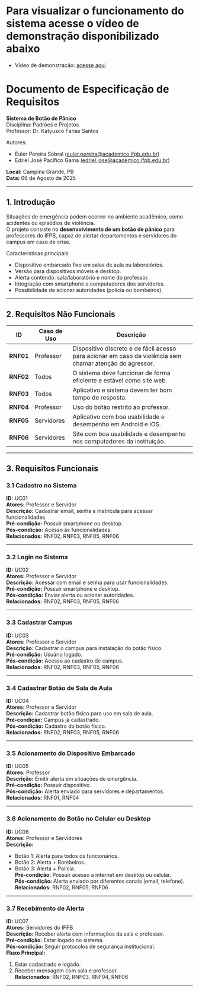 # Para visualizar o funcionamento do sistema acesse o vídeo de demonstração disponibilizado abaixo  

- Vídeo de demonstração: [acesse aqui](https://youtu.be/QuOj2FnS7Ak?si=aR97ccJHYgDMfh6s)

# Documento de Especificação de Requisitos  
**Sistema de Botão de Pânico**  
Disciplina: Padrões e Projetos  
Professor: Dr. Katyusco Farias Santos  

Autores:  
- Euler Pereira Sobral ([euler.pereira@academico.ifpb.edu.br](mailto:eulersobral80@gmail.com))  
- Edriel José Pacífico Gama ([edriel.jose@academico.ifpb.edu.br](mailto:edriel.jose@academico.ifpb.edu.br))  

**Local:** Campina Grande, PB  
**Data:** 06 de Agosto de 2025  

---

## 1. Introdução

Situações de emergência podem ocorrer no ambiente acadêmico, como acidentes ou episódios de violência.  
O projeto consiste no **desenvolvimento de um botão de pânico** para professores do IFPB, capaz de alertar departamentos e servidores do campus em caso de crise.

Características principais:
- Dispositivo embarcado fixo em salas de aula ou laboratórios.
- Versão para dispositivos móveis e desktop.
- Alerta contendo: sala/laboratório e nome do professor.
- Integração com smartphone e computadores dos servidores.
- Possibilidade de acionar autoridades (polícia ou bombeiros).

---

## 2. Requisitos Não Funcionais

| ID       | Caso de Uso | Descrição |
|----------|-------------|-----------|
| **RNF01** | Professor   | Dispositivo discreto e de fácil acesso para acionar em caso de violência sem chamar atenção do agressor. |
| **RNF02** | Todos       | O sistema deve funcionar de forma eficiente e estável como site web. |
| **RNF03** | Todos       | Aplicativo e sistema devem ter bom tempo de resposta. |
| **RNF04** | Professor   | Uso do botão restrito ao professor. |
| **RNF05** | Servidores  | Aplicativo com boa usabilidade e desempenho em Android e iOS. |
| **RNF06** | Servidores  | Site com boa usabilidade e desempenho nos computadores da instituição. |

---

## 3. Requisitos Funcionais

### 3.1 Cadastro no Sistema  
**ID:** UC01  
**Atores:** Professor e Servidor  
**Descrição:** Cadastrar email, senha e matrícula para acessar funcionalidades.  
**Pré-condição:** Possuir smartphone ou desktop.  
**Pós-condição:** Acesso às funcionalidades.  
**Relacionados:** RNF02, RNF03, RNF05, RNF06  

---

### 3.2 Login no Sistema  
**ID:** UC02  
**Atores:** Professor e Servidor  
**Descrição:** Acessar com email e senha para usar funcionalidades.  
**Pré-condição:** Possuir smartphone e desktop.  
**Pós-condição:** Enviar alerta ou acionar autoridades.  
**Relacionados:** RNF02, RNF03, RNF05, RNF06  

---

### 3.3 Cadastrar Campus  
**ID:** UC03  
**Atores:** Professor e Servidor  
**Descrição:** Cadastrar o campus para instalação do botão físico.  
**Pré-condição:** Usuário logado.  
**Pós-condição:** Acesso ao cadastro de campus.  
**Relacionados:** RNF02, RNF03, RNF05, RNF06  

---

### 3.4 Cadastrar Botão de Sala de Aula  
**ID:** UC04  
**Atores:** Professor e Servidor  
**Descrição:** Cadastrar botão físico para uso em sala de aula.  
**Pré-condição:** Campus já cadastrado.  
**Pós-condição:** Cadastro do botão físico.  
**Relacionados:** RNF02, RNF03, RNF05, RNF06  

---

### 3.5 Acionamento do Dispositivo Embarcado  
**ID:** UC05  
**Atores:** Professor  
**Descrição:** Emitir alerta em situações de emergência.  
**Pré-condição:** Possuir dispositivo.  
**Pós-condição:** Alerta enviado para servidores e departamentos.  
**Relacionados:** RNF01, RNF04  

---

### 3.6 Acionamento do Botão no Celular ou Desktop  
**ID:** UC06  
**Atores:** Professor e Servidores  
**Descrição:**  
- Botão 1: Alerta para todos os funcionários.  
- Botão 2: Alerta + Bombeiros.  
- Botão 3: Alerta + Polícia.  
**Pré-condição:** Possuir acesso a internet em desktop ou celular.  
**Pós-condição:** Alerta enviado por diferentes canais (email, telefone).  
**Relacionados:** RNF02, RNF05, RNF06  

---

### 3.7 Recebimento de Alerta  
**ID:** UC07  
**Atores:** Servidores do IFPB  
**Descrição:** Receber alerta com informações da sala e professor.  
**Pré-condição:** Estar logado no sistema.  
**Pós-condição:** Seguir protocolos de segurança institucional.  
**Fluxo Principal:**  
1. Estar cadastrado e logado.  
2. Receber mensagem com sala e professor.  
**Relacionados:** RNF02, RNF03, RNF04, RNF06  

---

